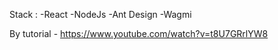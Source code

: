 Stack : -React -NodeJs -Ant Design -Wagmi

By tutorial - https://www.youtube.com/watch?v=t8U7GRrlYW8
